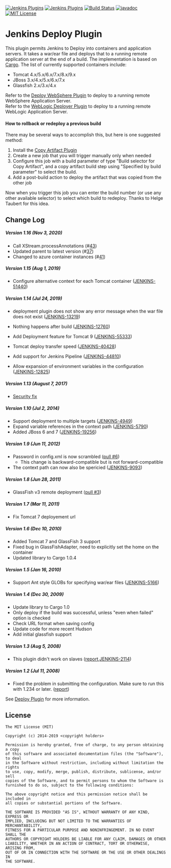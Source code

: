 [![Jenkins Plugins](https://img.shields.io/jenkins/plugin/v/deploy.svg)](https://plugins.jenkins.io/deploy)
[![Jenkins Plugins](https://img.shields.io/jenkins/plugin/i/deploy.svg)](https://plugins.jenkins.io/deploy)
[![Build Status](https://ci.jenkins.io/buildStatus/icon?job=Plugins/deploy-plugin/master)](https://ci.jenkins.io/blue/organizations/jenkins/Plugins%2Fdeploy-plugin/branches)
[![javadoc](https://img.shields.io/badge/javadoc-available-brightgreen.svg)](https://javadoc.jenkins.io/plugin/deploy/)
[![MIT License](https://img.shields.io/badge/license-MIT-green.svg)](LICENSE.md)


Jenkins Deploy Plugin
=========================

This plugin permits Jenkins to Deploy into containers and application servers. It takes a war/ear file and deploys that to a running remote application server at the end of a build. The implementation is based on [Cargo](http://cargo.codehaus.org/). The list of currently supported containers include:

-   Tomcat 4.x/5.x/6.x/7.x/8.x/9.x
-   JBoss 3.x/4.x/5.x/6.x/7.x
-   Glassfish 2.x/3.x/4.x

Refer to the [Deploy WebSphere
Plugin](https://plugins.jenkins.io/websphere-deployer/)
to deploy to a running remote WebSphere Application Server.  
Refer to the [WebLogic Deployer
Plugin](https://plugins.jenkins.io/weblogic-deployer-plugin/)
to deploy to a running remote WebLogic Application Server.

#### How to rollback or redeploy a previous build

There may be several ways to accomplish this, but here is one suggested
method:

1.  Install the [Copy Artifact
    Plugin](https://plugins.jenkins.io/copyartifact/)
2.  Create a new job that you will trigger manually only when needed
3.  Configure this job with a build parameter of type "Build selector
    for Copy Artifact", and a copy artifact build step using "Specified
    by build parameter" to select the build.
4.  Add a post-build action to deploy the artifact that was copied from
    the other job

Now when you trigger this job you can enter the build number (or use any
other available selector) to select which build to redeploy. Thanks to
Helge Taubert for this idea.

## Change Log

##### Version 1.16 (Nov 3, 2020)

-   Call XStream.processAnnotations (#[43](https://github.com/jenkinsci/deploy-plugin/pull/43))
-   Updated parent to latest version (#[37](https://github.com/jenkinsci/deploy-plugin/pull/37))
-   Changed to azure container instances (#[41](https://github.com/jenkinsci/deploy-plugin/pull/41))

##### Version 1.15 (Aug 1, 2019)

-   Configure alternative context for each Tomcat container
    ([JENKINS-51440](https://issues.jenkins.io/browse/JENKINS-51440))

##### Version 1.14 (Jul 24, 2019)

-   deployment plugin does not show any error message when the war file
    does not exist
    ([JENKINS-13219](https://issues.jenkins-ci.org/browse/JENKINS-13219))

-   Nothing happens after build
    ([JENKINS-12760](https://issues.jenkins-ci.org/browse/JENKINS-12760))

-   Add Deployment feature for Tomcat 9
    ([JENKINS-55333](https://issues.jenkins-ci.org/browse/JENKINS-55333))

-   Tomcat deploy transfer speed
    ([JENKINS-40428](https://issues.jenkins-ci.org/browse/JENKINS-40428))

-   Add support for Jenkins Pipeline
    ([JENKINS-44810](https://issues.jenkins-ci.org/browse/JENKINS-44810))

-   Allow expansion of environment variables in the configuration
    ([JENKINS-12825](https://issues.jenkins-ci.org/browse/JENKINS-12825))

##### Version 1.13 (August 7, 2017)

-   [Security
    fix](https://jenkins.io/security/advisory/2017-08-07/#deploy-to-container-plugin-stored-plain-text-passwords-in-job-configuration)

##### Version 1.10 (Jul 2, 2014)

-   Support deployment to multiple targets
    ([JENKINS-4949](https://issues.jenkins-ci.org/browse/JENKINS-4949))
-   Expand variable references in the context path
    ([JENKINS-5790](https://issues.jenkins-ci.org/browse/JENKINS-5790))
-   Added JBoss 6 and 7
    ([JENKINS-19256](https://issues.jenkins-ci.org/browse/JENKINS-19256))

##### Version 1.9 (Jun 11, 2012)

-   Password in config.xml is now scrambled ([pull
    \#6](https://github.com/jenkinsci/deploy-plugin/pull/6))
    -   This change is backward-compatible but is not forward-compatible
-   The context path can now also be spericied
    ([JENKINS-9093](https://issues.jenkins-ci.org/browse/JENKINS-9093))

##### Version 1.8 (Jun 28, 2011)

-   GlassFish v3 remote deployment ([pull
    \#3](https://github.com/jenkinsci/deploy-plugin/pull/3))

##### Version 1.7 (Mar 11, 2011)

-   Fix Tomcat 7 deployement url

##### Version 1.6 (Dec 10, 2010)

-   Added Tomcat 7 and GlassFish 3 support
-   Fixed bug in GlassFishAdapter, need to explicitly set the home on
    the container
-   Updated library to Cargo 1.0.4

##### Version 1.5 (Jan 16, 2010)

-   Support Ant style GLOBs for specifying war/ear files
    ([JENKINS-5166](https://issues.jenkins-ci.org/browse/JENKINS-5166))

##### Version 1.4 (Dec 30, 2009)

-   Update library to Cargo 1.0
-   Only deploy if the build was successful, unless "even when failed"
    option is checked
-   Check URL format when saving config
-   Update code for more recent Hudson
-   Add initial glassfish support

##### Version 1.3 (Aug 5, 2008)

-   This plugin didn't work on slaves
    ([report](http://www.nabble.com/Tomcat-deploy-fails-on-slave-agent-%28%27Deploy-war-to-container%27-action%29-td18747851.html),[JENKINS-2114](https://issues.jenkins-ci.org/browse/JENKINS-2114))

##### Version 1.2 (Jul 11, 2008)

-   Fixed the problem in submitting the configuration. Make sure to run
    this with 1.234 or later.
    ([report](http://www.nabble.com/Error-saving-on-%22Deploy-war-to-a-container%22-td18387294.html))

See [Deploy Plugin](https://plugins.jenkins.io/deploy) for more information.


License
-------

	The MIT License (MIT)

    Copyright (c) 2014-2019 <copyright holders>

    Permission is hereby granted, free of charge, to any person obtaining a copy
    of this software and associated documentation files (the "Software"), to deal
    in the Software without restriction, including without limitation the rights
    to use, copy, modify, merge, publish, distribute, sublicense, and/or sell
    copies of the Software, and to permit persons to whom the Software is
    furnished to do so, subject to the following conditions:

    The above copyright notice and this permission notice shall be included in
    all copies or substantial portions of the Software.

    THE SOFTWARE IS PROVIDED "AS IS", WITHOUT WARRANTY OF ANY KIND, EXPRESS OR
    IMPLIED, INCLUDING BUT NOT LIMITED TO THE WARRANTIES OF MERCHANTABILITY,
    FITNESS FOR A PARTICULAR PURPOSE AND NONINFRINGEMENT. IN NO EVENT SHALL THE
    AUTHORS OR COPYRIGHT HOLDERS BE LIABLE FOR ANY CLAIM, DAMAGES OR OTHER
    LIABILITY, WHETHER IN AN ACTION OF CONTRACT, TORT OR OTHERWISE, ARISING FROM,
    OUT OF OR IN CONNECTION WITH THE SOFTWARE OR THE USE OR OTHER DEALINGS IN
    THE SOFTWARE.
